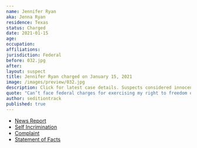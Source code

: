 ```yaml
---
name: Jennifer Ryan
aka: Jenna Ryan
residence: Texas
status: Charged
date: 2021-01-15
age:
occupation:
affiliations:
jurisdiction: Federal
before: 032.jpg
after:
layout: suspect
title: Jennifer Ryan charged on January 15, 2021
image: /images/preview/032.jpg
description: Click for latest case details. Suspects considered innocent until proven guilty.
quote: "Can’t face federal charges for exercising my right to freedom of speech and assembly"
author: seditiontrack
published: true
---
```


- [News Report](https://www.thedailybeast.com/jenna-ryan-texas-real-estate-agent-who-flew-to-dc-on-private-jet-arrested-in-capitol-riots)
- [Self Incrimination](https://twitter.com/NewsJunkieBlu/status/1347634376142630915?s=20)
- [Complaint](https://www.justice.gov/opa/page/file/1356081/download)
- [Statement of Facts](https://www.justice.gov/opa/page/file/1356471/download)